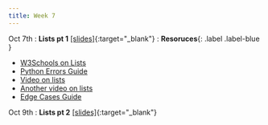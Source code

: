 ```yaml
---
title: Week 7
---
```


Oct 7th
: **Lists pt 1** [\[slides\]](https://docs.google.com/presentation/d/1kE0YqaU-00P_BqQr-7G6Pgw9mN9CC2fcvBx0MXZaJYg/edit?usp=sharing){:target="\_blank"}
: **Resoruces**{: .label .label-blue }
- [W3Schools on Lists](https://www.w3schools.com/python/python_lists.asp)
- [Python Errors Guide](https://docs.google.com/document/d/1S9DKwV66X5zdpiikkvXE7OnUneR4FRKem3v2xGc4zRg/edit?usp=sharing)
- [Video on lists](https://www.youtube.com/watch?v=9OeznAkyQz4)
- [Another video on lists](https://www.youtube.com/watch?v=9q_WqcW4Jdc)
- [Edge Cases Guide](https://docs.google.com/document/d/1erH8pX7RWOcaF2SLMjThGzq7nwDChwIruURsV9-wGN8/edit?usp=sharing)

Oct 9th
: **Lists pt 2** [\[slides\]](https://docs.google.com/presentation/d/1-nJOL6AK3lSr3sKJS4wv8Y3eKWs2hjbvmZaB8af-NJ0/edit?usp=sharing){:target="\_blank"}
